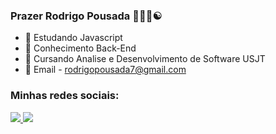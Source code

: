 ### Prazer Rodrigo Pousada 👋🏾🥇☯️


- 🚀 Estudando Javascript
- 👔 Conhecimento Back-End
- 🥼 Cursando Analise e Desenvolvimento de Software USJT
- 📩 Email - rodrigopousada7@gmail.com

### Minhas redes sociais:
<a href="https://www.linkedin.com/in/rodrigo-pousada-vieira-92b606208/"><img src="https://img.shields.io/badge/LinkedIn-F6F6F6?style=for-the-badge&logo=linkedin&logoColor=blue"> </img></a>
<a href="instagram.com/rdgcria7"><img src="https://img.shields.io/badge/Instagram-F6F6F6?style=for-the-badge&logo=Instagram&logoColor=rose"></img></a>
